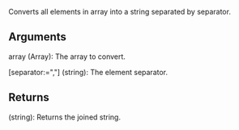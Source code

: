 Converts all elements in array into a string separated by separator.


## Arguments
array (Array): The array to convert.

[separator:=","] (string): The element separator.


## Returns
(string): Returns the joined string.
